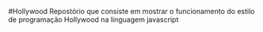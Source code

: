 #Hollywood
Repostório que consiste em mostrar o funcionamento do estilo de programação Hollywood na linguagem javascript
